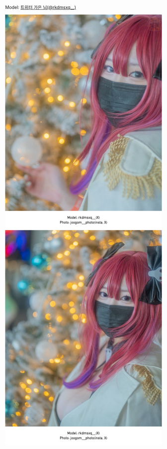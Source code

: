﻿---
dddd: 2023.12.17 서코
nickname: 가은
sns_type: x
sns_id: rkdmsxq__
---

Model: <a href="https://x.com/rkdmsxq__" target="_blank">트위터 가은 님(@rkdmsxq__)</a>

![IMG7306.jpg](/assets/img/2023/12-17/IMG7306.jpg)
![IMG7307.jpg](/assets/img/2023/12-17/IMG7307.jpg)